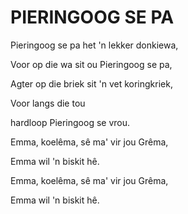 # PIERINGOOG SE PA

Pieringoog se pa het 'n lekker donkiewa,

Voor op die wa sit ou Pieringoog se pa,

Agter op die briek sit 'n vet koringkriek,

Voor langs die tou

hardloop Pieringoog se vrou.


Emma, koelêma, sê ma' vir jou Grêma,

Emma wil 'n biskit hê.

Emma, koelêma, sê ma' vir jou Grêma,

Emma wil 'n biskit hê.

